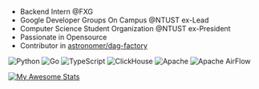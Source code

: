 * Backend Intern @FXG
* Google Developer Groups On Campus @NTUST ex-Lead
* Computer Science Student Organization @NTUST ex-President
* Passionate in Opensource
* Contributor in [astronomer/dag-factory](https://github.com/astronomer/dag-factory)

![Python](https://img.shields.io/badge/python-3670A0?style=for-the-badge&logo=python&logoColor=ffdd54)
![Go](https://img.shields.io/badge/Go-00ADD8?logo=Go&logoColor=white&style=for-the-badge)
![TypeScript](https://img.shields.io/badge/TypeScript-007ACC?style=for-the-badge&logo=typescript&logoColor=white)
![ClickHouse](https://img.shields.io/badge/ClickHouse-FFCC01?style=for-the-badge&logo=ClickHouse&logoColor=white)
![Apache](https://img.shields.io/badge/Apache-D22128?style=for-the-badge&logo=Apache&logoColor=white)
![Apache AirFlow](https://img.shields.io/badge/Apache%20Airflow-017CEE?style=for-the-badge&logo=Apache%20Airflow&logoColor=white)

[![My Awesome Stats](https://awesome-github-stats.azurewebsites.net/user-stats/viiccwen?cardType=level&theme=tokyonight&preferLogin=false)](https://git.io/awesome-stats-card)
